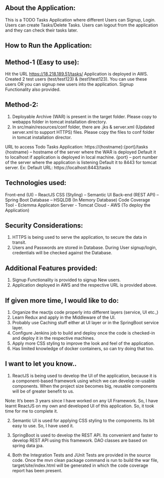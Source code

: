 About the Application:
---------------------
  This is a TODO Tasks Application where different Users can Signup, Login. Users can create Tasks/Delete Tasks. Users can logout from the application and they can check their tasks later.

How to Run the Application:
---------------------------
Method-1 (Easy to use): 
----------------------
Hit the URL https://18.218.189.51/tasks/
Application is deployed in AWS. Created 2 test users (test/test123) & (test1/test123). You can use these users OR you can signup new users into the application. Signup Functionality also provided.

Method-2:
--------
1.	Deployable Archive (WAR) is present in the target folder. Please copy to webapps folder in tomcat installation directory.
2.  In src/main/resources/conf folder, there are .jks & server.xml (Updated server.xml to support HTTPS) files. 
    Please copy the files to conf folder in tomcat installation director. 

URL to access Todo Tasks Application: https://{hostname}:{port}/tasks
  {hostname} – hostname of the server where the WAR is deployed
  Default it to localhost if application is deployed in local machine.
  {port} – port number of the server where the application is listening
  Default it to 8443 for tomcat server.
Ex: Default URL: https://localhost:8443/tasks

Technologies used:
-----------------
Front-end (UI) – ReactJS
CSS (Styling) – Semantic UI
Back-end (REST API) – Spring Boot
Database – HSQLDB (In Memory Database)
Code Coverage Tool - Eclemma
Applicaton Server - Tomcat
Cloud - AWS (To deploy the Application)

Security Considerations:
------------------------
1. HTTPS is being used to serve the application, to secure the data in transit.
2. Users and Passwords are stored in Database. During User signup/login, credentials will be checked against the Database.


Additional Features provided:
----------------------------
1. Signup Functionality is provided to signup New users.
2. Application deployed in AWS and the respective URL is provided above.

If given more time, I would like to do:
---------------------------------------
1.	Organize the reactjs code properly into different layers (service, UI etc.,)
2.  Learn Redux and apply in the Middleware of the UI.
3.	Probably use Caching stuff either at UI layer or in the SpringBoot service layer.
4.	Configure Jenkins job to build and deploy once the code is checked-in and deploy it in the respective machines.
5.	Apply more CSS styling to improve the look and feel of the application.	
6.  Has limited knowledge of docker containers, so can try doing that too.



I want to let you know..
-----------------------

1.	ReactJS is being used to develop the UI of the application, because it is a component-based framework using which we can develop re-usable components. When the project size becomes big, reusable components will be of greater benefit to us.

Note: It’s been 3 years since I have worked on any UI Framework. So, I have learnt ReactJS on my own and developed UI of this application. So, it took time for me to complete it.

2.	Semantic UI is used for applying CSS styling to the components. Its bit easy to use. So, I have used it.

3.	SpringBoot is used to develop the REST API. Its convenient and faster to develop REST API using this framework.
              DAO classes are based on spring data jpa.
              
4. Both the Integration Tests and JUnit Tests are provided in the source code. Once the mvn clean package command is run to build the war file, target/site/index.html will be generated in which the code coverage report has been present.
        
